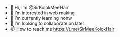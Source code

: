 - 👋 Hi, I’m @SirKolokMeeHair
- 👀 I’m interested in web making
- 🌱 I’m currently learning nonw
- 💞️ I’m looking to collaborate on later
- 📫 How to reach me https://t.me/SirMeeKolokHair

<!---
SirKolokMeeHair/SirKolokMeeHair is a ✨ special ✨ repository because its `README.md` (this file) appears on your GitHub profile.
You can click the Preview link to take a look at your changes.
--->
